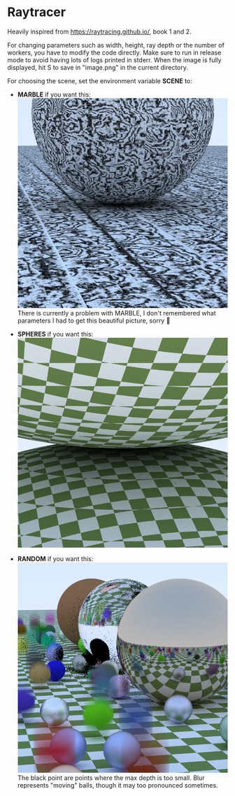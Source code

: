 # Raytracer
Heavily inspired from https://raytracing.github.io/, book 1 and 2.

For changing parameters such as width, height, ray depth or the number of workers, you have to modify the code directly.
Make sure to run in release mode to avoid having lots of logs printed in stderr.
When the image is fully displayed, hit S to save in "image.png" in the current directory.

For choosing the scene, set the environment variable **SCENE** to:

* **MARBLE** if you want this:
![A marble sphere on top on a marble plane.](./images/marble.png)
There is currently a problem with MARBLE, I don't remembered what parameters I had to get this beautiful picture, sorry 🥲

* **SPHERES** if you want this:
![Two spheres, one on top of the others, so big you can't see them totally, with a green and white checker texture.](./images/spheres.png)

* **RANDOM** if you want this:
![Three big spheres on a green and white checker-textured plane, the first one is made of glass, the second of metal and the last one of a lambertian material. There are a lot of moving or fixed small lambertian, metal of glass spheres around.](./images/random.png)
The black point are points where the max depth is too small. Blur represents "moving" balls, though it may too pronounced sometimes.
